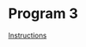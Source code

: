 # Program 3
[Instructions](https://cs.usm.maine.edu/~david.b.levine/Spring2025/Programs/Program3/COS420-Program3-Comparisons.html)
